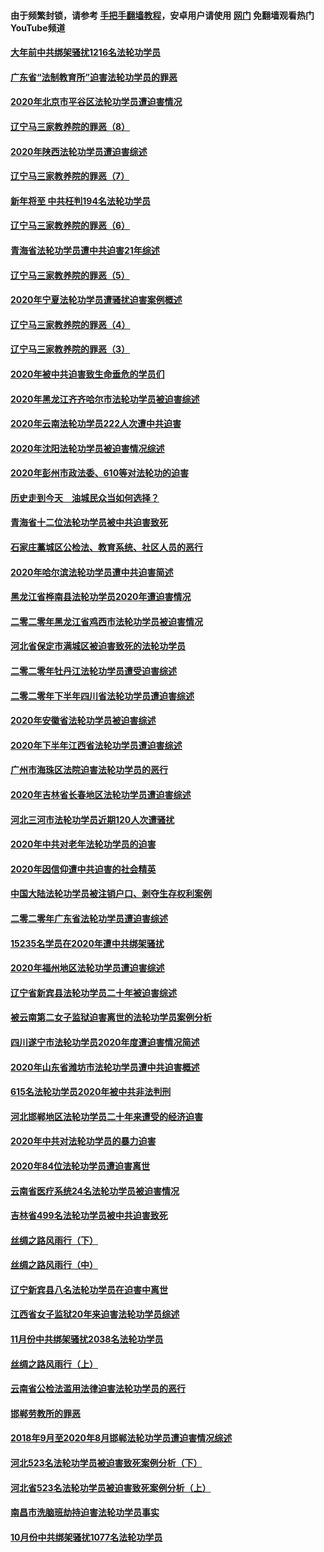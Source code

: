 #### 由于频繁封锁，请参考 [手把手翻墙教程](https://github.com/gfw-breaker/guides/wiki/)，安卓用户请使用 [网门](https://github.com/gfw-breaker/nogfw/blob/master/dl.md?t=02071600) 免翻墙观看热门YouTube频道 

#### [大年前中共绑架骚扰1216名法轮功学员](../pages/328/419588.md?t=02071600) 

#### [广东省“法制教育所”迫害法轮功学员的罪恶](../pages/328/419593.md?t=02071600) 

#### [2020年北京市平谷区法轮功学员遭迫害情况](../pages/328/419595.md?t=02071600) 

#### [辽宁马三家教养院的罪恶（8）](../pages/328/419145.md?t=02071600) 

#### [2020年陕西法轮功学员遭迫害综述](../pages/328/419510.md?t=02071600) 

#### [辽宁马三家教养院的罪恶（7）](../pages/328/419144.md?t=02071600) 

#### [新年将至 中共枉判194名法轮功学员](../pages/328/419464.md?t=02071600) 

#### [辽宁马三家教养院的罪恶（6）](../pages/328/419143.md?t=02071600) 

#### [青海省法轮功学员遭中共迫害21年综述](../pages/328/419410.md?t=02071600) 

#### [辽宁马三家教养院的罪恶（5）](../pages/328/419142.md?t=02071600) 

#### [2020年宁夏法轮功学员遭骚扰迫害案例概述](../pages/328/419333.md?t=02071600) 

#### [辽宁马三家教养院的罪恶（4）](../pages/328/419141.md?t=02071600) 

#### [辽宁马三家教养院的罪恶（3）](../pages/328/419140.md?t=02071600) 

#### [2020年被中共迫害致生命垂危的学员们](../pages/328/419132.md?t=02071600) 

#### [2020年黑龙江齐齐哈尔市法轮功学员被迫害综述](../pages/328/419175.md?t=02071600) 

#### [2020年云南法轮功学员222人次遭中共迫害](../pages/328/419130.md?t=02071600) 

#### [2020年沈阳法轮功学员被迫害情况综述](../pages/328/419088.md?t=02071600) 

#### [2020年彭州市政法委、610等对法轮功的迫害](../pages/328/419092.md?t=02071600) 

#### [历史走到今天　油城民众当如何选择？](../pages/328/419084.md?t=02071600) 

#### [青海省十二位法轮功学员被中共迫害致死](../pages/328/419002.md?t=02071600) 

#### [石家庄藁城区公检法、教育系统、社区人员的恶行](../pages/328/419000.md?t=02071600) 

#### [2020年哈尔滨法轮功学员遭中共迫害简述](../pages/328/418966.md?t=02071600) 

#### [黑龙江省桦南县法轮功学员2020年遭迫害情况](../pages/328/418993.md?t=02071600) 

#### [二零二零年黑龙江省鸡西市法轮功学员被迫害情况](../pages/328/418957.md?t=02071600) 

#### [河北省保定市满城区被迫害致死的法轮功学员](../pages/328/418806.md?t=02071600) 

#### [二零二零年牡丹江法轮功学员遭受迫害综述](../pages/328/418822.md?t=02071600) 

#### [二零二零年下半年四川省法轮功学员遭迫害综述](../pages/328/418762.md?t=02071600) 

#### [2020年安徽省法轮功学员被迫害综述](../pages/328/418751.md?t=02071600) 

#### [2020年下半年江西省法轮功学员遭迫害综述](../pages/328/418732.md?t=02071600) 

#### [广州市海珠区法院迫害法轮功学员的恶行](../pages/328/418722.md?t=02071600) 

#### [2020年吉林省长春地区法轮功学员遭迫害综述](../pages/328/418422.md?t=02071600) 

#### [河北三河市法轮功学员近期120人次遭骚扰](../pages/328/418620.md?t=02071600) 

#### [2020年中共对老年法轮功学员的迫害](../pages/328/418627.md?t=02071600) 

#### [2020年因信仰遭中共迫害的社会精英](../pages/328/418601.md?t=02071600) 

#### [中国大陆法轮功学员被注销户口、剥夺生存权利案例](../pages/328/418575.md?t=02071600) 

#### [二零二零年广东省法轮功学员遭迫害综述](../pages/328/418452.md?t=02071600) 

#### [15235名学员在2020年遭中共绑架骚扰](../pages/328/418447.md?t=02071600) 

#### [2020年福州地区法轮功学员遭迫害综述](../pages/328/418352.md?t=02071600) 

#### [辽宁省新宾县法轮功学员二十年被迫害综述](../pages/328/418318.md?t=02071600) 

#### [被云南第二女子监狱迫害离世的法轮功学员案例分析](../pages/328/417986.md?t=02071600) 

#### [四川遂宁市法轮功学员2020年度遭迫害情况简述](../pages/328/418083.md?t=02071600) 

#### [2020年山东省潍坊市法轮功学员遭中共迫害概述](../pages/328/418128.md?t=02071600) 

#### [615名法轮功学员2020年被中共非法判刑](../pages/328/418123.md?t=02071600) 

#### [河北邯郸地区法轮功学员二十年来遭受的经济迫害](../pages/328/417554.md?t=02071600) 

#### [2020年中共对法轮功学员的暴力迫害](../pages/328/416854.md?t=02071600) 

#### [2020年84位法轮功学员遭迫害离世](../pages/328/416947.md?t=02071600) 

#### [云南省医疗系统24名法轮功学员被迫害情况](../pages/328/416978.md?t=02071600) 

#### [吉林省499名法轮功学员被中共迫害致死](../pages/328/416519.md?t=02071600) 

#### [丝绸之路风雨行（下）](../pages/328/416166.md?t=02071600) 

#### [丝绸之路风雨行（中）](../pages/328/416165.md?t=02071600) 

#### [辽宁新宾县八名法轮功学员在迫害中离世](../pages/328/416383.md?t=02071600) 

#### [江西省女子监狱20年来迫害法轮功学员综述](../pages/328/416327.md?t=02071600) 

#### [11月份中共绑架骚扰2038名法轮功学员](../pages/328/416210.md?t=02071600) 

#### [丝绸之路风雨行（上）](../pages/328/416167.md?t=02071600) 

#### [云南省公检法滥用法律迫害法轮功学员的恶行](../pages/328/416012.md?t=02071600) 

#### [邯郸劳教所的罪恶](../pages/328/415894.md?t=02071600) 

#### [2018年9月至2020年8月邯郸法轮功学员遭迫害情况综述](../pages/328/415563.md?t=02071600) 

#### [河北523名法轮功学员被迫害致死案例分析（下）](../pages/328/414942.md?t=02071600) 

#### [河北省523名法轮功学员被迫害致死案例分析（上）](../pages/328/414941.md?t=02071600) 

#### [南昌市洗脑班劫持迫害法轮功学员事实](../pages/328/415048.md?t=02071600) 

#### [10月份中共绑架骚扰1077名法轮功学员](../pages/328/414995.md?t=02071600) 

